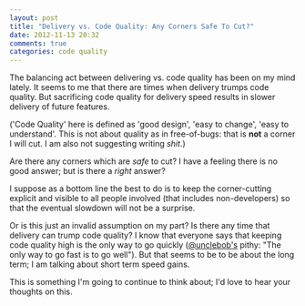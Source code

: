 ```yaml
---
layout: post
title: "Delivery vs. Code Quality: Any Corners Safe To Cut?"
date: 2012-11-13 20:32
comments: true
categories: code quality
---
```


The balancing act between delivering vs. code quality has been on my mind
lately. It seems to me that there are times when delivery trumps code quality.
But sacrificing code quality for delivery speed results in slower delivery of
future features.

('Code Quality' here is defined as 'good design', 'easy to change', 'easy to
understand'. This is not about quality as in free-of-bugs: that is **not** a
corner I will cut. I am also not suggesting writing *shit*.)

Are there any corners which are *safe* to cut? I have a feeling there is no
good answer; but is there a *right* answer?

I suppose as a bottom line the best to do is to keep the corner-cutting
explicit and visible to all people involved (that includes non-developers) so
that the eventual slowdown will not be a surprise.

Or is this just an invalid assumption on my part? Is there any time that
delivery can trump code quality? I know that everyone says that keeping code
quality high is the only way to go quickly
([@unclebob's](http://twitter.com/unclebobmartin) pithy: "The only way to go
fast is to go well"). But that seems to be to be about the long term; I am
talking about short term speed gains.

This is something I'm going to continue to think about; I'd love to hear your
thoughts on this.


